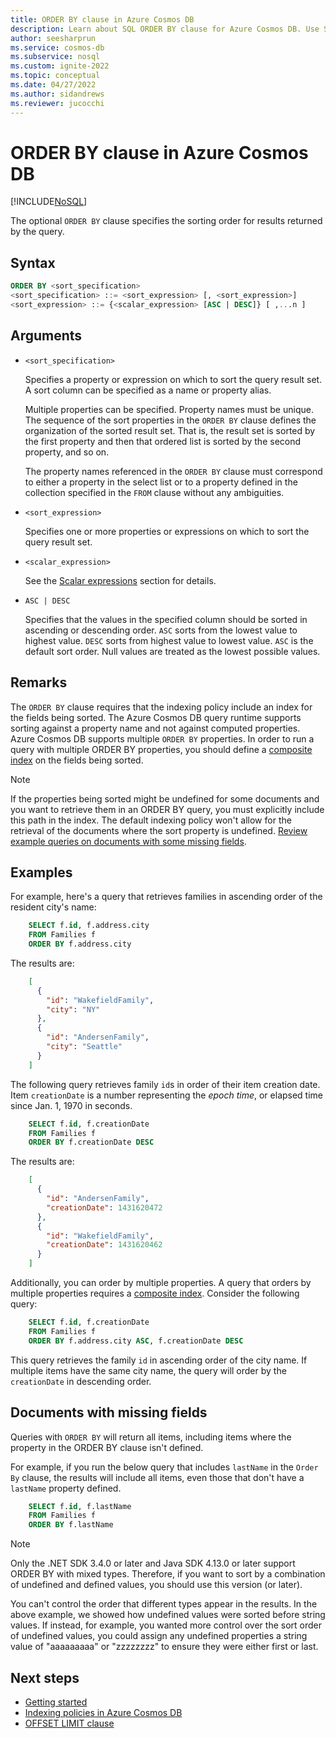 ```yaml
---
title: ORDER BY clause in Azure Cosmos DB
description: Learn about SQL ORDER BY clause for Azure Cosmos DB. Use SQL as an Azure Cosmos DB JSON query language.
author: seesharprun
ms.service: cosmos-db
ms.subservice: nosql
ms.custom: ignite-2022
ms.topic: conceptual
ms.date: 04/27/2022
ms.author: sidandrews
ms.reviewer: jucocchi
---
```

# ORDER BY clause in Azure Cosmos DB
[!INCLUDE[NoSQL](../../includes/appliesto-nosql.md)]

The optional `ORDER BY` clause specifies the sorting order for results returned by the query.

## Syntax
  
```sql  
ORDER BY <sort_specification>  
<sort_specification> ::= <sort_expression> [, <sort_expression>]  
<sort_expression> ::= {<scalar_expression> [ASC | DESC]} [ ,...n ]  
```  

## Arguments
  
- `<sort_specification>`  
  
   Specifies a property or expression on which to sort the query result set. A sort column can be specified as a name or property alias.  
  
   Multiple properties can be specified. Property names must be unique. The sequence of the sort properties in the `ORDER BY` clause defines the organization of the sorted result set. That is, the result set is sorted by the first property and then that ordered list is sorted by the second property, and so on.  
  
   The property names referenced in the `ORDER BY` clause must correspond to either a property in the select list or to a property defined in the collection specified in the `FROM` clause without any ambiguities.  
  
- `<sort_expression>`  
  
   Specifies one or more properties or expressions on which to sort the query result set.  
  
- `<scalar_expression>`  
  
   See the [Scalar expressions](scalar-expressions.md) section for details.  
  
- `ASC | DESC`  
  
   Specifies that the values in the specified column should be sorted in ascending or descending order. `ASC` sorts from the lowest value to highest value. `DESC` sorts from highest value to lowest value. `ASC` is the default sort order. Null values are treated as the lowest possible values.  
  
## Remarks  
  
   The `ORDER BY` clause requires that the indexing policy include an index for the fields being sorted. The Azure Cosmos DB query runtime supports sorting against a property name and not against computed properties. Azure Cosmos DB supports multiple `ORDER BY` properties. In order to run a query with multiple ORDER BY properties, you should define a [composite index](../../index-policy.md#composite-indexes) on the fields being sorted.

> [!Note]
> If the properties being sorted might be undefined for some documents and you want to retrieve them in an ORDER BY query, you must explicitly include this path in the index. The default indexing policy won't allow for the retrieval of the documents where the sort property is undefined. [Review example queries on documents with some missing fields](#documents-with-missing-fields).

## Examples

For example, here's a query that retrieves families in ascending order of the resident city's name:

```sql
    SELECT f.id, f.address.city
    FROM Families f
    ORDER BY f.address.city
```

The results are:

```json
    [
      {
        "id": "WakefieldFamily",
        "city": "NY"
      },
      {
        "id": "AndersenFamily",
        "city": "Seattle"
      }
    ]
```

The following query retrieves family `id`s in order of their item creation date. Item `creationDate` is a number representing the *epoch time*, or elapsed time since Jan. 1, 1970 in seconds.

```sql
    SELECT f.id, f.creationDate
    FROM Families f
    ORDER BY f.creationDate DESC
```

The results are:

```json
    [
      {
        "id": "AndersenFamily",
        "creationDate": 1431620472
      },
      {
        "id": "WakefieldFamily",
        "creationDate": 1431620462
      }
    ]
```

Additionally, you can order by multiple properties. A query that orders by multiple properties requires a [composite index](../../index-policy.md#composite-indexes). Consider the following query:

```sql
    SELECT f.id, f.creationDate
    FROM Families f
    ORDER BY f.address.city ASC, f.creationDate DESC
```

This query retrieves the family `id` in ascending order of the city name. If multiple items have the same city name, the query will order by the `creationDate` in descending order.

## Documents with missing fields

Queries with `ORDER BY` will return all items, including items where the property in the ORDER BY clause isn't defined.

For example, if you run the below query that includes `lastName` in the `Order By` clause, the results will include all items, even those that don't have a `lastName` property defined.

```sql
    SELECT f.id, f.lastName
    FROM Families f
    ORDER BY f.lastName
```

> [!Note]
> Only the .NET SDK  3.4.0 or later and Java SDK 4.13.0 or later support ORDER BY with mixed types. Therefore, if you want to sort by a combination of undefined and defined values, you should use this version (or later).

You can't control the order that different types appear in the results. In the above example, we showed how undefined values were sorted before string values. If instead, for example, you wanted more control over the sort order of undefined values, you could assign any undefined properties a string value of "aaaaaaaaa" or "zzzzzzzz" to ensure they were either first or last.

## Next steps

- [Getting started](getting-started.md)
- [Indexing policies in Azure Cosmos DB](../../index-policy.md)
- [OFFSET LIMIT clause](offset-limit.md)
